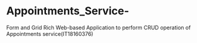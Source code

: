 # Appointments_Service-
 Form and Grid Rich Web-based Application to perform CRUD operation of Appointments service(IT18160376)
